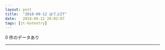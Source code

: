 ```yaml
---
layout: post
title:  "2018-09-12 はてぶIT"
date:   2018-09-12 20:02:07
tags: [it-hotentry]
---
```

0 件のデータあり

<hr>
